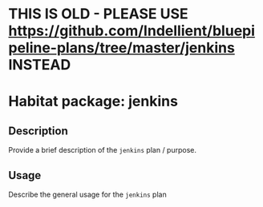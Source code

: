 # THIS IS OLD - PLEASE USE https://github.com/Indellient/bluepipeline-plans/tree/master/jenkins INSTEAD

# Habitat package: jenkins

## Description

Provide a brief description of the `jenkins` plan / purpose.

## Usage

Describe the general usage for the `jenkins` plan

